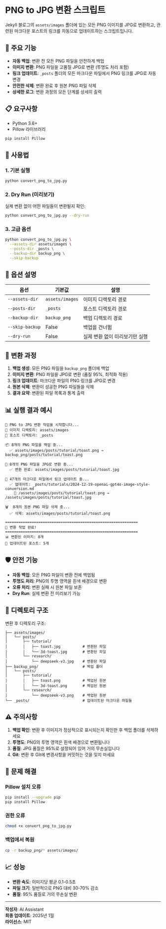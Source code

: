 # PNG to JPG 변환 스크립트

Jekyll 블로그의 `assets/images` 폴더에 있는 모든 PNG 이미지를 JPG로 변환하고, 관련된 마크다운 포스트의 링크를 자동으로 업데이트하는 스크립트입니다.

## 🚀 주요 기능

- **자동 백업**: 변환 전 모든 PNG 파일을 안전하게 백업
- **이미지 변환**: PNG 파일을 고품질 JPG로 변환 (투명도 처리 포함)
- **링크 업데이트**: `_posts` 폴더의 모든 마크다운 파일에서 PNG 링크를 JPG로 자동 변경
- **안전한 삭제**: 변환 완료 후 원본 PNG 파일 삭제
- **상세한 로그**: 변환 과정의 모든 단계를 상세히 출력

## 📋 요구사항

- Python 3.6+
- Pillow 라이브러리

```bash
pip install Pillow
```

## 🔧 사용법

### 1. 기본 실행
```bash
python convert_png_to_jpg.py
```

### 2. Dry Run (미리보기)
실제 변환 없이 어떤 파일들이 변환될지 확인:
```bash
python convert_png_to_jpg.py --dry-run
```

### 3. 고급 옵션
```bash
python convert_png_to_jpg.py \
  --assets-dir assets/images \
  --posts-dir _posts \
  --backup-dir backup_png \
  --skip-backup
```

## 📖 옵션 설명

| 옵션 | 기본값 | 설명 |
|------|--------|------|
| `--assets-dir` | `assets/images` | 이미지 디렉토리 경로 |
| `--posts-dir` | `_posts` | 포스트 디렉토리 경로 |
| `--backup-dir` | `backup_png` | 백업 디렉토리 경로 |
| `--skip-backup` | False | 백업을 건너뜀 |
| `--dry-run` | False | 실제 변환 없이 미리보기만 실행 |

## 🔄 변환 과정

1. **백업 생성**: 모든 PNG 파일을 `backup_png` 폴더에 백업
2. **이미지 변환**: PNG 파일을 JPG로 변환 (품질 95%, 최적화 적용)
3. **링크 업데이트**: 마크다운 파일의 PNG 링크를 JPG로 변경
4. **원본 삭제**: 변환이 성공한 PNG 파일들을 삭제
5. **결과 요약**: 변환된 파일 목록과 통계 출력

## 📊 실행 결과 예시

```
🚀 PNG to JPG 변환 작업을 시작합니다...
📁 이미지 디렉토리: assets/images
📁 포스트 디렉토리: _posts

📦 8개의 PNG 파일을 백업 중...
  ✅ assets/images/posts/tutorial/toast.png → backup_png/posts/tutorial/toast.png

🔄 8개의 PNG 파일을 JPG로 변환 중...
  ✅ 변환 완료: assets/images/posts/tutorial/toast.jpg

📝 47개의 마크다운 파일에서 링크 업데이트 중...
  ✅ 업데이트: _posts/tutorials/2024-12-19-openai-gpt4o-image-style-conversion.md
    📎 /assets/images/posts/tutorial/toast.png → /assets/images/posts/tutorial/toast.jpg

🗑️  8개의 원본 PNG 파일 삭제 중...
  ✅ 삭제: assets/images/posts/tutorial/toast.png

============================================================
🎉 변환 작업 완료!
============================================================
📊 변환된 이미지: 8개
📝 업데이트된 포스트: 5개
```

## 🛡️ 안전 기능

- **자동 백업**: 모든 PNG 파일이 변환 전에 백업됨
- **투명도 처리**: PNG의 투명 영역을 흰색 배경으로 변환
- **오류 처리**: 변환 실패 시 원본 파일 보존
- **Dry Run**: 실제 변환 전 미리보기 가능

## 📁 디렉토리 구조

변환 후 디렉토리 구조:
```
├── assets/images/
│   └── posts/
│       ├── tutorial/
│       │   ├── toast.jpg          # 변환된 파일
│       │   └── 3d-toast.jpg       # 변환된 파일
│       └── research/
│           └── deepseek-v3.jpg    # 변환된 파일
├── backup_png/                    # 백업 폴더
│   └── posts/
│       ├── tutorial/
│       │   ├── toast.png          # 백업된 원본
│       │   └── 3d-toast.png       # 백업된 원본
│       └── research/
│           └── deepseek-v3.png    # 백업된 원본
└── _posts/                        # 업데이트된 마크다운 파일들
```

## ⚠️ 주의사항

1. **백업 확인**: 변환 후 이미지가 정상적으로 표시되는지 확인한 후 백업 폴더를 삭제하세요
2. **투명도**: PNG의 투명 영역은 흰색 배경으로 변환됩니다
3. **품질**: JPG 품질은 95%로 설정되어 있어 거의 무손실입니다
4. **Git**: 변환 후 Git에 변경사항을 커밋하는 것을 잊지 마세요

## 🔧 문제 해결

### Pillow 설치 오류
```bash
pip install --upgrade pip
pip install Pillow
```

### 권한 오류
```bash
chmod +x convert_png_to_jpg.py
```

### 백업에서 복원
```bash
cp -r backup_png/* assets/images/
```

## 📈 성능

- **변환 속도**: 이미지당 평균 0.1-0.5초
- **파일 크기**: 일반적으로 PNG 대비 30-70% 감소
- **품질**: 95% 품질로 거의 무손실 변환

---

**작성자**: AI Assistant  
**최종 업데이트**: 2025년 1월  
**라이선스**: MIT 